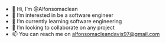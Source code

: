 - 👋 Hi, I’m @Alfonsomaclean
- 👀 I’m interested in be a software engineer 
- 🌱 I’m currently learning software engineering 
- 💞️ I’m looking to collaborate on any project
- 📫 You can reach me on alfonsomacleandavis97@gmail.com

<!---
Alfonsomaclean/Alfonsomaclean is a ✨ special ✨ repository because its `README.md` (this file) appears on your GitHub profile.
You can click the Preview link to take a look at your changes.
--->

